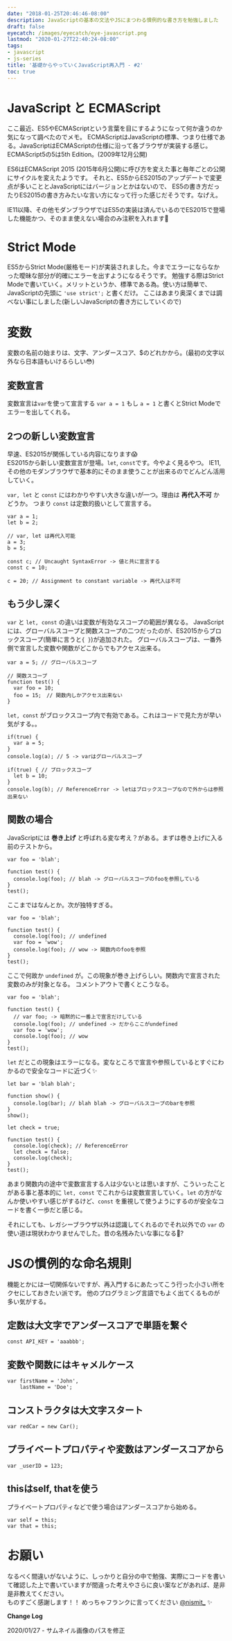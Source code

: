 ```yaml
---
date: "2018-01-25T20:46:46-08:00"
description: JavaScriptの基本の文法やJSにまつわる慣例的な書き方を勉強しました
draft: false
eyecatch: /images/eyecatch/eye-javascript.png
lastmod: "2020-01-27T22:40:24-08:00"
tags:
- javascript
- js-series
title: '基礎からやっていくJavaScript再入門 - #2'
toc: true
---
```


# JavaScript と ECMAScript
ここ最近、ES5やECMAScriptという言葉を目にするようになって何か違うのか気になって調べたのでメモ。
ECMAScriptはJavaScriptの標準、つまり仕様である。JavaScriptはECMAScriptの仕様に沿って各ブラウザが実装する感じ。
ECMAScript5の5は5th Edition。(2009年12月公開)


ES6はECMAScript 2015 (2015年6月公開)に呼び方を変えた事と毎年ごとの公開にサイクルを変えたようです。
それと、ES5からES2015のアップデートで変更点が多いこととJavaScriptにはバージョンとかはないので、
ES5の書き方だったりES2015の書き方みたいな言い方になって行った感じだそうです。なげえ。

IE11以降、その他モダンブラウザではES5の実装は済んでいるのでES2015で登場した機能かつ、そのまま使えない場合のみ注釈を入れます🙏

# Strict Mode
ES5からStrict Mode(厳格モード)が実装されました。今までエラーにならなかった曖昧な部分が的確にエラーを出すようになるそうです。
勉強する際はStrict Modeで書いていく。メリットというか、標準である為。使い方は簡単で、JavaScriptの先頭に `'use strict';` と書くだけ。
ここはあまり奥深くまでは調べない事にしました(新しいJavaScriptの書き方にしていくので)

# 変数
変数の名前の始まりは、文字、アンダースコア、$のどれかから。(最初の文字以外なら日本語もいけるらしい😳)

## 変数宣言
変数宣言は`var`を使って宣言する `var a = 1` もし `a = 1` と書くとStrict Modeでエラーを出してくれる。

## 2つの新しい変数宣言
早速、ES2015が関係している内容になります😱\
ES2015から新しい変数宣言が登場。`let`, `const`です。今やよく見るやつ。
IE11, その他のモダンブラウザで基本的にそのまま使うことが出来るのでどんどん活用していく。

`var, let` と `const` にはわかりやすい大きな違いが一つ。理由は **再代入不可** かどうか。
つまり `const` は定数的扱いとして宣言する。

```
var a = 1;
let b = 2;

// var, let は再代入可能
a = 3;
b = 5;

const c; // Uncaught SyntaxError -> 値と共に宣言する
const c = 10;

c = 20; // Assignment to constant variable -> 再代入は不可
```

## もう少し深く
`var` と `let, const` の違いは変数が有効なスコープの範囲が異なる。
JavaScriptには、グローバルスコープと関数スコープの二つだったのが、ES2015からブロックスコープ(簡単に言うと`{ }`)が追加された。
グローバルスコープは、一番外側で宣言した変数や関数がどこからでもアクセス出来る。

```
var a = 5; // グローバルスコープ

// 関数スコープ
function test() {
  var foo = 10;
  foo = 15;　// 関数内しかアクセス出来ない
}
```

`let, const` がブロックスコープ内で有効である。これはコードで見た方が早い気がする。。

```
if(true) {
  var a = 5;
}
console.log(a); // 5 -> varはグローバルスコープ

if(true) { // ブロックスコープ
  let b = 10;
}
console.log(b); // ReferenceError -> letはブロックスコープなので外からは参照出来ない
```

## 関数の場合
JavaScriptには **巻き上げ** と呼ばれる変な考え？がある。まずは巻き上げに入る前のテストから。

```
var foo = 'blah';

function test() {
  console.log(foo); // blah -> グローバルスコープのfooを参照している
}
test();
```

ここまではなんとか。次が独特すぎる。

```
var foo = 'blah';

function test() {
  console.log(foo); // undefined
  var foo = 'wow';
  console.log(foo); // wow -> 関数内のfooを参照
}
test();
```

ここで何故か `undefined` が。この現象が巻き上げらしい。関数内で宣言された変数のみが対象となる。
コメントアウトで書くとこうなる。

```
var foo = 'blah';

function test() {
  // var foo; -> 暗黙的に一番上で宣言だけしている
  console.log(foo); // undefined -> だからここがundefined
  var foo = 'wow';
  console.log(foo); // wow
}
test();
```

`let` だとこの現象はエラーになる。変なところで宣言や参照しているとすぐにわかるので安全なコードに近づく✨

```
let bar = 'blah blah';

function show() {
  console.log(bar); // blah blah -> グローバルスコープのbarを参照
}
show();

let check = true;

function test() {
  console.log(check); // ReferenceError
  let check = false;
  console.log(check);
}
test();
```

あまり関数内の途中で変数宣言する人は少ないとは思いますが、こういったことがある事と基本的に `let, const` でこれからは変数宣言していく。`let` の方がなんか使いやすい感じがするけど、`const` を重視して使うようにするのが安全なコードを書く一歩だと感じる。

それにしても、レガシーブラウザ以外は認識してくれるのでそれ以外での `var` の使い道は現状わかりませんでした。昔の名残みたいな事になる🤔?

# JSの慣例的な命名規則
機能とかには一切関係ないですが、再入門するにあたってこう行った小さい所をクセにしておきたい派です。
他のプログラミング言語でもよく出てくるものが多い気がする。

## 定数は大文字でアンダースコアで単語を繋ぐ

```
const API_KEY = 'aaabbb';
```

## 変数や関数にはキャメルケース

```
var firstName = 'John',
    lastName = 'Doe';
```

## コンストラクタは大文字スタート

```
var redCar = new Car();
```

## プライベートプロパティや変数はアンダースコアから

```
var _userID = 123;
```

## thisはself, thatを使う
プライベートプロパティなどで使う場合はアンダースコアから始める。

```
var self = this;
var that = this;
```

# お願い
なるべく間違いがないように、しっかりと自分の中で勉強、実際にコードを書いて確認した上で書いていますが間違った考えやさらに良い案などがあれば、是非是非教えてください。  
ものすごく感謝します！！ めっちゃフランクに言ってください [@nismit_](https://twitter.com/nismit_) ✨

**Change Log**

2020/01/27 - サムネイル画像のパスを修正

